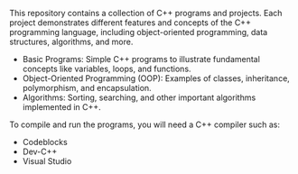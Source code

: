 This repository contains a collection of C++ programs and projects. Each project demonstrates different features and concepts of the C++ programming language, including object-oriented programming, data structures, algorithms, and more.

- Basic Programs: Simple C++ programs to illustrate fundamental concepts like variables, loops, and functions.
- Object-Oriented Programming (OOP): Examples of classes, inheritance, polymorphism, and encapsulation.
- Algorithms: Sorting, searching, and other important algorithms implemented in C++.

To compile and run the programs, you will need a C++ compiler such as:
- Codeblocks
- Dev-C++
- Visual Studio
